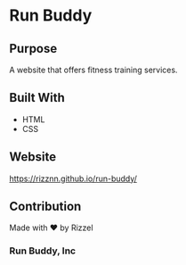 # Run Buddy

## Purpose
A website that offers fitness training services.

## Built With
* HTML
* CSS

## Website
https://rizznn.github.io/run-buddy/

## Contribution
Made with ❤️ by Rizzel

### Run Buddy, Inc 